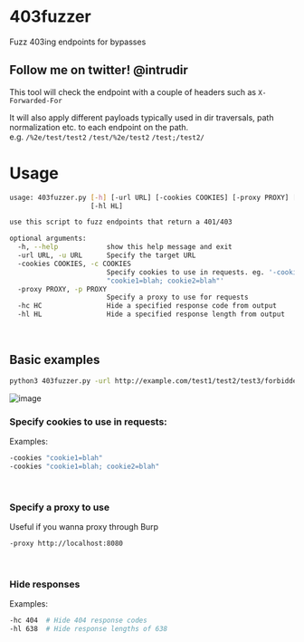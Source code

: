 # 403fuzzer
Fuzz 403ing endpoints for bypasses

## Follow me on twitter! @intrudir

This tool will check the endpoint with a couple of headers such as `X-Forwarded-For`

It will also apply different payloads typically used in dir traversals, path normalization etc. to each endpoint on the path.
<br> e.g. `/%2e/test/test2` `/test/%2e/test2` `/test;/test2/`

# Usage
```bash
usage: 403fuzzer.py [-h] [-url URL] [-cookies COOKIES] [-proxy PROXY] [-hc HC]
                    [-hl HL]

use this script to fuzz endpoints that return a 401/403

optional arguments:
  -h, --help            show this help message and exit
  -url URL, -u URL      Specify the target URL
  -cookies COOKIES, -c COOKIES
                        Specify cookies to use in requests. eg. '-cookie
                        "cookie1=blah; cookie2=blah"'
  -proxy PROXY, -p PROXY
                        Specify a proxy to use for requests
  -hc HC                Hide a specified response code from output
  -hl HL                Hide a specified response length from output
```
<br>

## Basic examples
```bash
python3 403fuzzer.py -url http://example.com/test1/test2/test3/forbidden.html
```
![image](https://user-images.githubusercontent.com/24526564/90268769-7ec1ae80-de25-11ea-859f-6d49593a0608.png)
<br>

### Specify cookies to use in requests:
Examples:
```bash
-cookies "cookie1=blah"
-cookies "cookie1=blah; cookie2=blah"
```
<br>

### Specify a proxy to use
Useful if you wanna proxy through Burp
```bash
-proxy http://localhost:8080
```
<br>

### Hide responses
Examples:
```bash
-hc 404  # Hide 404 response codes
-hl 638  # Hide response lengths of 638
```
